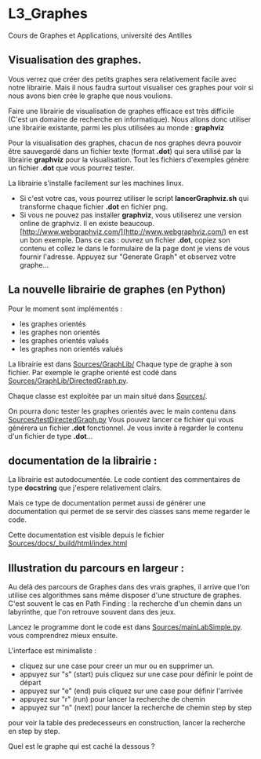 # L3_Graphes
Cours de Graphes et Applications, université des Antilles


## Visualisation des graphes.
Vous verrez que créer des petits graphes sera relativement facile avec notre
librairie. Mais il nous faudra surtout visualiser ces graphes pour voir si nous avons
bien crée le graphe que nous voulions.

Faire une librairie de visualisation de graphes efficace est très difficile
(C'est un domaine de recherche en informatique). Nous allons donc utiliser une
librairie existante, parmi les plus utilisées au monde : **graphviz**

Pour la visualisation des graphes, chacun de nos graphes devra pouvoir être sauvegardé
dans un fichier texte (format **.dot**) qui sera utilisé par la librairie
**graphviz** pour la visualisation.
Tout les fichiers d'exemples génère un fichier **.dot** que vous pourrez tester.

La librairie s'installe facilement sur les machines linux.
- Si c'est votre cas, vous pourrez utiliser le script **lancerGraphviz.sh** qui
transforme chaque fichier **.dot** en fichier png.
- Si vous ne pouvez pas installer **graphviz**, vous utiliserez une version
online de graphviz. Il en existe beaucoup.
[http://www.webgraphviz.com/](http://www.webgraphviz.com/) en est un bon exemple.
Dans ce cas : ouvrez un fichier **.dot**, copiez son contenu et collez le dans
le formulaire de la page dont je viens de vous fournir l'adresse.
Appuyez sur "Generate Graph" et observez votre graphe...



## La nouvelle librairie de graphes (en Python)

Pour le moment sont implémentés :

- les graphes orientés
- les graphes non orientés
- les graphes orientés valués
- les graphes non orientés valués

La librairie est dans [Sources/GraphLib/](Sources/GraphLib)
Chaque type de graphe à son fichier.
Par exemple le graphe orienté est codé dans
[Sources/GraphLib/DirectedGraph.py](Sources/GraphLib/DirectedGraph.py).

Chaque classe est exploitée par un main situé dans [Sources/](Sources/).

On pourra donc tester les graphes orientés avec le main contenu dans
[Sources/testDirectedGraph.py](Sources/testDirectedGraph.py)
Vous pouvez lancer ce fichier qui vous générera un fichier **.dot** fonctionnel.
Je vous invite à regarder le contenu d'un fichier de type **.dot**...

## documentation de la librairie :

La librairie est autodocumentée. Le code contient des commentaires de type **docstring** que j'espere relativement clairs.

Mais ce type de documentation permet aussi de générer une documentation qui permet de se servir des classes sans meme regarder le code.

Cette documentation est visible depuis le fichier [Sources/docs/_build/html/index.html](Sources/docs/_build/html/index.html)

## Illustration du parcours en largeur :
Au delà des parcours de Graphes dans des vrais graphes,
il arrive que l'on utilise ces algorithmes sans même disposer d'une structure
de graphes. C'est souvent le cas en Path Finding : la recherche d'un chemin dans un
labyrinthe, que l'on retrouve souvent dans des jeux.

Lancez le programme dont le code est dans [Sources/mainLabSimple.py](Sources/mainLabSimple.py).
vous comprendrez mieux ensuite.

L'interface est minimaliste :

- cliquez sur une case pour creer un mur ou en supprimer un.
- appuyez sur "s" (start) puis cliquez sur une case pour définir le point de départ
- appuyez sur "e" (end) puis cliquez sur une case pour définir l'arrivée
- appuyez sur "r" (run) pour lancer la recherche de chemin
- appuyez sur "n" (next) pour lancer la recherche de chemin step by step

pour voir la table des predecesseurs en construction,
lancer la recherche en step by step.


Quel est le graphe qui est caché la dessous ?
